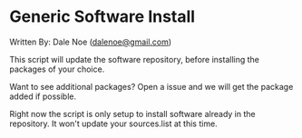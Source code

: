 # Generic Software Install

Written By: Dale Noe (dalenoe@gmail.com)


This script will update the software repository, before installing the packages of your choice.

Want to see additional packages? Open a issue and we will get the package added if possible.

Right now the script is only setup to install software already in the repository.
It won't update your sources.list at this time.


